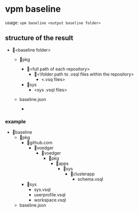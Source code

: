 # vpm baseline
usage: `vpm baseline <output baseline folder>`

## structure of the result
- 📁\<baseline folder\>
  - 📁pkg
    - 📁\<full path of each repository\>
      - 📁<\folder path to .vsql files within the repository\> 
        - \<.vsq files\>
    - 📁sys
      - \<sys .vsql files\>
  - baseline.json 

    - 
    
### example
- 📁baseline
  - 📁pkg 
    - 📁github.com
      - 📁voedger
        - 📁voedger
          - 📁pkg
            - 📁apps
              - 📁sys
                - 📁clusterapp
                  - schema.vsql
    - 📁sys
      - sys.vsql
      - userprofile.vsql
      - workspace.vsql
  - baseline.json
             
